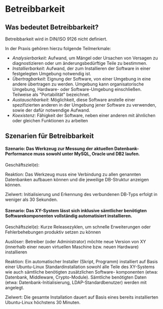 # Betreibbarkeit

## Was bedeutet Betreibbarkeit?
Betreibbarkeit wird in DIN/ISO 9126 nicht definiert.

In der Praxis gehören hierzu folgende Teilmerkmale:
* _Analysierbarkeit:_ Aufwand, um Mängel oder Ursachen von Versagen zu diagnostizieren oder um änderungsbedürftige Teile zu bestimmen.
* _Installierbarkeit_: Aufwand, der zum Installieren der Software in einer festgelegten Umgebung notwendig ist.
* _Übertragbarkeit_: Eignung der Software, von einer Umgebung in eine andere übertragen zu werden. Umgebung kann organisatorische Umgebung, Hardware- oder Software-Umgebung einschließen. Teilweise als "Portabilität" bezeichnet.
* _Austauschbarkeit_: Möglichkeit, diese Software anstelle einer spezifizierten anderen in der Umgebung jener Software zu verwenden, sowie der dafür notwendige Aufwand.
* _Koexistenz_: Fähigkeit der Software, neben einer anderen mit ähnlichen oder gleichen Funktionen zu arbeiten






## Szenarien für Betreibbarkeit

#### Szenario: Das Werkzeug zur Messung der aktuellen Datenbank-Performance muss sowohl unter MySQL, Oracle und DB2 laufen. 

Geschäftsziel(e):

Reaktion:
Das Werkzeug muss eine Verbindung zu allen genannten Datenbanken aufbauen können und die jeweilige DB-Struktur anzeigen können.

Zielwert:
Initialisierung und Erkennung des verbundenen DB-Typs erfolgt in weniger als 30 Sekunden.

#### Szenario: Das XY-System lässt sich inklusive sämtlicher benötigten Softwarekomponenten vollständig automatisiert installieren. 

Geschäftsziel(e):
Kurze Releasezyklen, um schnelle Erweiterungen oder Fehlerbehebungen produktiv setzen zu können

Auslöser:
Betreiber (oder Administrator) möchte neue Version von XY (innerhalb einer neuen virtuellen Maschine bzw. neuen Hardware) installieren

Reaktion:
Ein automatischer Installer (Skript, Programm) installiert auf Basis einer Ubuntu-Linux Standardinstallation sowohl alle Teile des XY-Systems wie auch sämtliche benötigten zusätzlichen Software- komponenten (etwa: Datenbank, Middleware, Crypto-Module). Sämtliche benötigten Daten (etwa: Datenbank-Initialisierung, LDAP-Standardbenutzer) werden mit angelegt.

Zielwert:
Die gesamte Installation dauert auf Basis eines bereits installierten Ubuntu-Linux höchstens 30 Minuten.